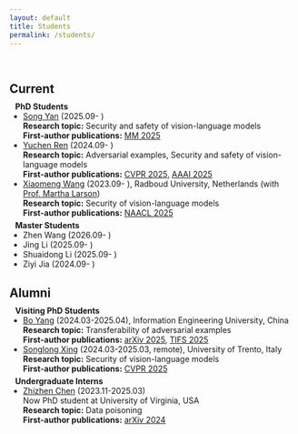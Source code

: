```yaml
---
layout: default
title: Students
permalink: /students/
---
```


<h1 id="students"></h1>

<h2 style="margin: 60px 0px 10px;">Current</h2>

<h4 style="margin: 0px 10px 0;">PhD Students</h4>
<ul style="margin:0 0 5px;">
  <li><a href="https://openreview.net/profile?id=%7ESong_Yan4">Song Yan</a> (2025.09- )<br>
  <strong>Research topic:</strong> Security and safety of vision-language models<br>
  <strong>First-author publications:</strong> <a href="https://arxiv.org/abs/2508.05658">MM 2025</a></li>
  
  <li><a href="https://github.com/RYC-98">Yuchen Ren</a> (2024.09- )<br>
  <strong>Research topic:</strong> Adversarial examples, Security and safety of vision-language models<br>
  <strong>First-author publications:</strong> <a href="https://arxiv.org/abs/2503.15404">CVPR 2025</a>, <a href="https://arxiv.org/abs/2412.18844">AAAI 2025</a></li>
  
  <li><a href="https://scholar.google.com/citations?user=dV15IwIAAAAJ">Xiaomeng Wang</a> (2023.09- ), Radboud University, Netherlands (with <a href="https://www.ru.nl/en/people/larson-m">Prof. Martha Larson</a>)<br>
  <strong>Research topic:</strong> Security of vision-language models<br>
  <strong>First-author publications:</strong> <a href="https://arxiv.org/abs/2502.08193">NAACL 2025</a></li>
</ul>


<h4 style="margin: 0px 10px 0;">Master Students</h4>
<ul style="margin:0 0 5px;">
  <li>Zhen Wang (2026.09- )<br></li>

  <li>Jing Li (2025.09- )<br></li>

  <li>Shuaidong Li (2025.09- )<br></li>

  <li>Ziyi Jia (2024.09- )<br></li>

</ul>

<h2 style="margin: 30px 0px 10px;">Alumni</h2>

<h4 style="margin:0 10px 0;">Visiting PhD Students</h4>
<ul style="margin:0 0 5px;">
  <li><a href="https://github.com/yangbo93">Bo Yang</a> (2024.03-2025.04), Information Engineering University, China<br>
  <strong>Research topic:</strong> Transferability of adversarial examples<br>
  <strong>First-author publications:</strong> <a href="https://arxiv.org/abs/2505.12644">arXiv 2025</a>, <a href="https://ieeexplore.ieee.org/document/10858076">TIFS 2025</a></li>

  <li><a href="https://openreview.net/profile?id=~Songlong_Xing1">Songlong Xing</a> (2024.03-2025.03, remote), University of Trento, Italy<br>
  <strong>Research topic:</strong> Security of vision-language models<br>
  <strong>First-author publications:</strong> <a href="https://arxiv.org/abs/2503.03613">CVPR 2025</a></li>
</ul>

<h4 style="margin:0 10px 0;">Undergraduate Interns</h4>
<ul style="margin:0 0 5px;">
  <li><a href="https://zhizhen-chen.top/">Zhizhen Chen</a> (2023.11-2025.03)<br>
  Now PhD student at University of Virginia, USA<br>
  <strong>Research topic:</strong> Data poisoning <br>
  <strong>First-author publications:</strong> <a href="https://arxiv.org/abs/2412.03908">arXiv 2024</a></li>
</ul>
